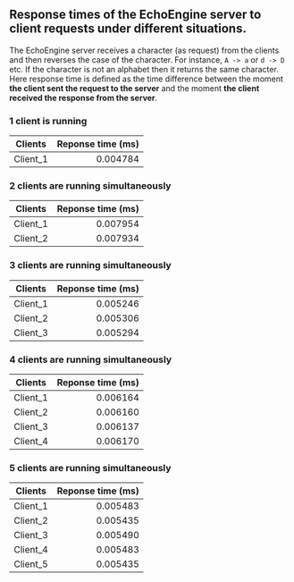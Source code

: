 ## Response times of the EchoEngine server to client requests under different situations.
The EchoEngine server receives a character (as request) from the clients and then reverses the case of the character. For instance, `A -> a` or `d -> D` etc. If the character is not an alphabet then it returns the same character. Here response time is defined as the time difference between the moment **the client sent the request to the server** and the moment **the client received the response from the server**.
### 1 client is running
|   Clients     | Reponse time (ms)  |
| ------------- | ------------------:|
| Client_1      | 0.004784           |

### 2 clients are running simultaneously
|   Clients     | Reponse time (ms)  |
| ------------- | ------------------:|
| Client_1      | 0.007954           |
| Client_2      | 0.007934           |

### 3 clients are running simultaneously
|   Clients     | Reponse time (ms) |
| ------------- | -----------------:|
| Client_1      | 0.005246          |
| Client_2      | 0.005306          |
| Client_3      | 0.005294          |

### 4 clients are running simultaneously
|   Clients     | Reponse time (ms) |
| ------------- | -----------------:|
| Client_1      | 0.006164          |
| Client_2      | 0.006160          |
| Client_3      | 0.006137          |
| Client_4      | 0.006170          |

### 5 clients are running simultaneously
|   Clients     | Reponse time (ms) |
| ------------- | -----------------:|
| Client_1      | 0.005483          |
| Client_2      | 0.005435          |
| Client_3      | 0.005490          |
| Client_4      | 0.005483          |
| Client_5      | 0.005435          |
